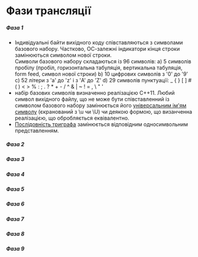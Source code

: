 # Фази трансляції

##### Фаза 1
- Індивідуальні байти вихідного коду співставляються з символами базового набору. Частково, ОС-залежні індикатори кінця строки замінюються символом нової строки.  
 Символи базового набору складаються із 96 символів: 
 a) 5 символів пробілу (пробіл, горизонтальна табуляція, вертикальна табуляція, form feed, символ нової строки)
 b) 10 цифрових символів з '0' до '9'
 c) 52 літери з 'a' до 'z' і з 'A' до 'Z'
 d) 29 символів пунктуації: _ { } [ ] # ( ) < > % : ; . ? * + - / ^ & | ~ ! = , \ " '
- набір базових символів визначенно реалізацією С++11. Любий символ вихідного файлу, що не може бути співставленний із символом базового набору замінюється його [універсальним ім'ям символу](./universal_character_name.md) (єкранований з \u чи \U) чи деякою формою, що визанченна реалізацією, що обробляється еквівалентно.  
- [Послідовність триграфа](./alternative_operator_representations.md) замінюється відповідним односимвольним представленням.
##### Фаза 2 
##### Фаза 3
##### Фаза 4
##### Фаза 5
##### Фаза 6
##### Фаза 7
##### Фаза 8 
##### Фаза 9
